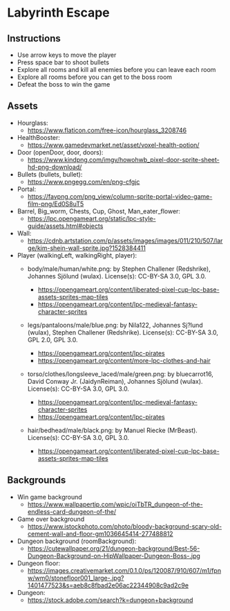 # Labyrinth Escape

<h2> Instructions </h2>

* Use arrow keys to move the player
* Press space bar to shoot bullets
* Explore all rooms and kill all enemies before you can leave each room
* Explore all rooms before you can get to the boss room
* Defeat the boss to win the game

<h2> Assets </h2>

* Hourglass:
    * https://www.flaticon.com/free-icon/hourglass_3208746
* HealthBooster:
    - https://www.gamedevmarket.net/asset/voxel-health-potion/
* Door (openDoor, door, doors):
    - https://www.kindpng.com/imgv/howohwb_pixel-door-sprite-sheet-hd-png-download/
* Bullets (bullets, bullet):
    - https://www.pngegg.com/en/png-cfgjc
* Portal:
    - https://favpng.com/png_view/column-sprite-portal-video-game-film-png/Ed0S8uT5
* Barrel, Big_worm, Chests, Cup, Ghost, Man_eater_flower:
    - https://lpc.opengameart.org/static/lpc-style-guide/assets.html#objects
* Wall:
    - https://cdnb.artstation.com/p/assets/images/images/011/210/507/large/kim-shein-wall-sprite.jpg?1528384411
* Player (walkingLeft, walkingRight, player):
    - body/male/human/white.png: by Stephen Challener (Redshrike), Johannes Sjölund (wulax). License(s): CC-BY-SA 3.0, GPL 3.0. 
        - https://opengameart.org/content/liberated-pixel-cup-lpc-base-assets-sprites-map-tiles
        - https://opengameart.org/content/lpc-medieval-fantasy-character-sprites

    - legs/pantaloons/male/blue.png: by Nila122, Johannes Sj?lund (wulax), Stephen Challener (Redshrike). License(s): CC-BY-SA 3.0, GPL 2.0, GPL 3.0. 
        - https://opengameart.org/content/lpc-pirates
        - https://opengameart.org/content/more-lpc-clothes-and-hair

    - torso/clothes/longsleeve_laced/male/green.png: by bluecarrot16, David Conway Jr. (JaidynReiman), Johannes Sjölund (wulax). License(s): CC-BY-SA 3.0, GPL 3.0. 
        - https://opengameart.org/content/lpc-medieval-fantasy-character-sprites
        - https://opengameart.org/content/lpc-pirates

    - hair/bedhead/male/black.png: by Manuel Riecke (MrBeast). License(s): CC-BY-SA 3.0, GPL 3.0. 
        - https://opengameart.org/content/liberated-pixel-cup-lpc-base-assets-sprites-map-tiles
    
<h2> Backgrounds </h2>

* Win game background
    - https://www.wallpapertip.com/wpic/oiTbTR_dungeon-of-the-endless-card-dungeon-of-the/
* Game over background
    - https://www.istockphoto.com/photo/bloody-background-scary-old-cement-wall-and-floor-gm1036645414-277488812
* Dungeon background (roomBackground):
    - https://cutewallpaper.org/21/dungeon-background/Best-56-Dungeon-Background-on-HipWallpaper-Dungeon-Boss-.jpg
* Dungeon floor:
    - https://images.creativemarket.com/0.1.0/ps/120087/910/607/m1/fpnw/wm0/stonefloor001_large-.jpg?1401477523&s=aeb8c8fbad2e06ac22344908c9ad2c9e
* Dungeon:
    - https://stock.adobe.com/search?k=dungeon+background
